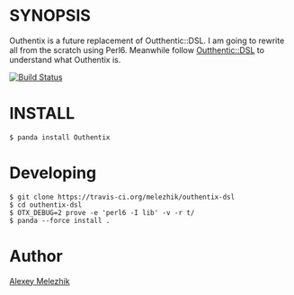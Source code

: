 # SYNOPSIS

Outhentix is a future replacement of Outthentic::DSL. I am going to rewrite all from the 
scratch using Perl6. Meanwhile follow [Outthentic::DSL](https://github.com/melezhik/outthentic-dsl)
to understand what Outhentix is.

[![Build Status](https://travis-ci.org/melezhik/outhentix-dsl.svg)](https://travis-ci.org/melezhik/outhentix-dsl)

# INSTALL
    
    $ panda install Outhentix

# Developing

    $ git clone https://travis-ci.org/melezhik/outhentix-dsl 
    $ cd outhentix-dsl
    $ OTX_DEBUG=2 prove -e 'perl6 -I lib' -v -r t/
    $ panda --force install .

# Author

[Alexey Melezhik](mailto:melezhik@gmail.com)
